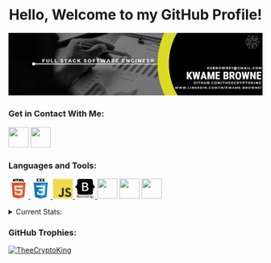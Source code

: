 <h1 align="center">Hello, Welcome to my GitHub Profile!</h1>
<!-- <h3 align="center">My name is Kwame Browne, im a aspiring Software Developer.</h3> -->
<img src="image_2023-06-16_222728672.png"/>

<h3 align="left">Get in Contact With Me:</h3>
<p align="left">
  <a href="https://www.linkedin.com/in/kwame-browne/" target="blank"><img height="40" width="40" src="https://simpleicons.vercel.app/linkedin/0A66C2" /></a>
  <a href="https://medium.com/@theeecryptoking" target="blank"><img height="40" width="40" src="https://simpleicons.vercel.app/medium/ffffff" /></a>
 
</p>






<h3 align="left">Languages and Tools:</h3>
<p align="left"> <a href="https://www.w3.org/html/" target="_blank" rel="noreferrer"> <img src="https://raw.githubusercontent.com/devicons/devicon/master/icons/html5/html5-original-wordmark.svg" alt="html5" width="40" height="40"/> </a> <a href="https://www.w3schools.com/css/" target="_blank" rel="noreferrer"> <img src="https://raw.githubusercontent.com/devicons/devicon/master/icons/css3/css3-original-wordmark.svg" alt="css3" width="40" height="40"/> </a> <a href="https://developer.mozilla.org/en-US/docs/Web/JavaScript" target="_blank" rel="noreferrer"> <img src="https://raw.githubusercontent.com/devicons/devicon/master/icons/javascript/javascript-original.svg" alt="javascript" width="40" height="40"/> </a> <a href="https://getbootstrap.com" target="_blank" rel="noreferrer"> <img src="https://raw.githubusercontent.com/devicons/devicon/master/icons/bootstrap/bootstrap-plain-wordmark.svg" alt="bootstrap" width="40" height="40"/> </a> <img height="40" width="40" src="https://simpleicons.vercel.app/adobeillustrator/FF9A00" /> <img height="40" width="40" src="https://simpleicons.vercel.app/adobephotoshop/31A8FF" />  <img height="40" width="40" src="https://simpleicons.vercel.app/adobeaftereffects/9999FF" /> 

  




</p>
<details><summary>Current Stats:</summary>
<!-- <h3 align="left">Current Stats:</h3> -->

<p><img align="center" src="https://github-readme-stats.vercel.app/api?username=TheeCryptoKing&rank_icon=github&theme=highcontrast&no-frame=true" alt="TheeCryptoKing's GitHub stats"></p>
<!-- <p><img align="center" src="https://github-readme-stats.vercel.app/api?username=TheeCryptoKing&show_icons=true&theme=tokyonight" alt="TheeCryptoKing" /></p> -->





[![Github Streak](https://streak-stats.demolab.com/?user=TheeCryptoKing&theme=javascript-dark)](https://git.io/streak-stats)
</details>

<h3 align="left">GitHub Trophies:</h3>
<p align="left"> <a href="https://github.com/ryo-ma/github-profile-trophy"><img src="https://github-profile-trophy.vercel.app/?username=TheeCryptoKing&theme=juicyfresh&row=1&no-frame=true" alt="TheeCryptoKing" /></a></p>


